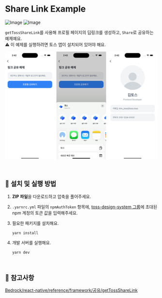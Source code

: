 # Share Link Example

![Image](https://github.com/user-attachments/assets/e3e87c6f-75f1-4ad8-9c0f-1a4a13666f9f)
![Image](https://github.com/user-attachments/assets/62eb3e4d-a6e1-493e-b76e-69bad926c2d8)

`getTossShareLink`를 사용해 프로필 페이지의 딥링크를 생성하고, `Share`로 공유하는 예제예요.  
 ⚠️ 이 예제를 실행하려면 토스 앱이 설치되어 있어야 해요.

![with-share-link-example-image](../assets/with-share-link-example-image.png)

<br />

## 🚀 설치 및 실행 방법

1. **ZIP 파일**을 다운로드하고 압축을 풀어주세요.

2. `.yarnrc.yml` 파일의 `npmAuthToken` 항목에, [toss-design-system 그룹](https://tossmini-docs.toss.im/tds-react-native/setup-npm/)에 초대된 npm 계정의 토큰 값을 입력해주세요.

3. 필요한 패키지를 설치해요.

   ```
   yarn install
   ```

4. 개발 서버를 실행해요.

   ```
   yarn dev
   ```

<br />

## 📌 참고사항

[Bedrock/react-native/reference/framework/공유/getTossShareLink](https://tossmini-docs.toss.im/react-native/reference/framework/%EA%B3%B5%EC%9C%A0/getTossShareLink.html)
